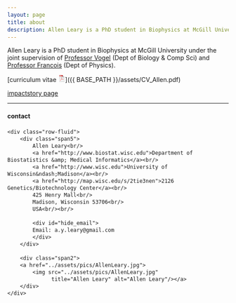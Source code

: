```yaml
---
layout: page
title: about
description: Allen Leary is a PhD student in Biophysics at McGill University under the joint supervision of Professor Vogel (Dept of Biology & Comp Sci) and professor Francois (Dept of Physics)
---
```

Allen Leary is a PhD student in Biophysics at McGill University under the joint supervision of [Professor Vogel](http://aguada.biol.mcgill.ca/) (Dept of Biology & Comp Sci) and [Professor Francois](https://www.mcgill.ca/francois-group/home) (Dept of Physics).


[curriculum vitae ![CV as pdf](icons16/pdf-icon.png)]({{ BASE_PATH }}/assets/CV_Allen.pdf)

[impactstory page](https://impactstory.org/u/0000-0002-4914-6671)

---

<div class="container">
<h4><a name="contact"></a>contact</h4>

    <div class="row-fluid">
        <div class="span5">
            Allen Leary<br/>
            <a href="http://www.biostat.wisc.edu">Department of Biostatistics &amp; Medical Informatics</a><br/>
            <a href="http://www.wisc.edu">University of Wisconsin&ndash;Madison</a><br/>
            <a href="http://map.wisc.edu/s/2tie3nen">2126 Genetics/Biotechnology Center</a><br/>
            425 Henry Mall<br/>
            Madison, Wisconsin 53706<br/>
            USA<br/><br/>

            <div id="hide_email">
            Email: a.y.leary@gmail.com
            </div>
        </div>

        <div class="span2">
        <a href="../assets/pics/AllenLeary.jpg">
            <img src="../assets/pics/AllenLeary.jpg"
                  title="Allen Leary" alt="Allen Leary"/></a>
        </div>
    </div>
</div>
